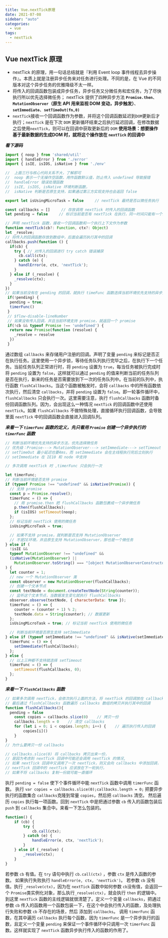```yaml
---
title: Vue.nextTick原理
date: 2021-07-08
sidebar: "auto"
categories:
  - vue
tags:
  - nextTick
---
```



## Vue nextTick 原理

- nextTick 的原理，用一句话总结就是『利用 Event loop 事件线程去异步操作』。本质上就是注册异步任务来对任务进行处理。不同的是，在 Vue 的不同版本对这个异步任务的优雅降级不太一样。
- 将传入的回调函数包装成异步任务，异步任务又分微任务和宏任务，为了尽快执行所以优先选择微任务； nextTick 提供了四种异步方法 **`Promise.then`**、**`MutationObserver`（原生 API 用来监视 DOM 变动，异步触发）**、**`setImmediate`**、**`setTimeOut(fn,0)`**
- `nextTick`接收一个回调函数作为参数，并将这个回调函数延迟到`DOM`更新后才执行；`nextTick` 是在下次 `DOM` 更新循环结束之后执行延迟回调，在修改数据之后使用`nextTick`，则可以在回调中获取更新后的 `DOM`
**使用场景：想要操作 基于最新数据的生成DOM 时，就将这个操作放在 `nextTick` 的回调中**

**_看下源码_**

```js
import { noop } from 'shared/util'
import { handleError } from './error'
import { isIE, isIOS, isNative } from './env'

//  上面三行与核心代码关系不大，了解即可
//  noop 表示一个无操作空函数，用作函数默认值，防止传入 undefined 导致报错
//  handleError 错误处理函数
//  isIE, isIOS, isNative 环境判断函数，
//  isNative 判断是否原生支持，如果通过第三方实现支持也会返回 false

export let isUsingMicroTask = false     // nextTick 最终是否以微任务执行

const callbacks = []     // 存放调用 nextTick 时传入的回调函数
let pending = false     // 标识当前是否有 nextTick 在执行，同一时间只能有一个执行

// 声明 nextTick 函数，接收一个回调函数和一个执行上下文作为参数
function nextTick(cb?: Function, ctx?: Object)
let _resolve;
// 将传入的回调函数存放到数组中，后面会遍历执行其中的回调
callbacks.push(function () {
  if(cb) {
    try { // 对传入的回调进行 try catch 错误捕获
      cb.call(ctx);
    } catch (e) {
      handlError(e, ctx, 'nextTick');
    }
  } else if (_resolve) {
    _resolve(ctx);
  }
})
// 如果当前没有在 pending 的回调，就执行 timeFunc 函数选择当前环境优先支持的异步方法
 if(!pending) {
  pending = true;
  timerFunc()
 }
 // $flow-disable-lineNumber
 // 如果没有传入回调，并且当前环境支持 promise，就返回一个 promise
 if(!cb && typeof Promise !== 'undefined') {
  return new Promise(function (resolve) {
    _resolve = resolve
  })
 }
```

通过数组 `callbacks` 来存储用户注册的回调。声明了变量 `pending` 来标记是否正在执行任务。这里使用一个异步锁，等待任务队列执行完毕之后，在执行下一个任务。当前任务队列正常进行时，将 `pending` 设置为 `true`，每当任务被执行完成时将 `pending` 设置为 `false`，这样就可以通过 `pending` 的值来判断当前的任务队列是否在执行，新来的任务是否需要放到下一次的任务队列中。在当前的队列中，执行函数 `flushCallbacks`。当这个函数被触发时，会将 `callbacks` 中的所有函数依次执行，然后清空 `callbacks`，并将 `pending` 设置为 `false`。即一轮事件循环中，`flushCallbacks` 只会执行一次。这里需要注意，执行 `flushCallbacks` 函数时备份回调函数队列。因为，会出现这么一种情况 `nextTick` 的回调函数中还使用 `nextTick`。如果 `flushCallbacks` 不做特殊处理，直接循环执行回调函数，会导致里面 `nextTick` 中的回调函数会直接进入回调队列。

**_来看一下 `timerFunc` 函数的定义，先只看用 `Promise` 创建一个异步执行的 `timerFunc` 函数_**

```js
// 判断当前环境优先支持的异步方法，优先选择微任务
// 优先级：Promise---> MutationObserver---> setImmediate---> setTimeout
// setTimeOut 最小延迟也要4ms，而 setImmediate 会在主线程执行完后立刻执行
// setImmediate 在 IE10 和 node 中支持

// 多次调用 nextTick 时 ,timerFunc 只会执行一次

let timerFunc;
// 判断当前环境是否支持 promise
if (typeof Promise !== "undefined" && isNative(Promise)) {
  // 支持 promise
  const p = Promise.resolve();
  timerFunc = () => {
    // 用 promise.then 把 flushCallbacks 函数包裹成一个异步微任务
    p.then(flushCallbacks);
    if (isIOS) setTimeout(noop);
  };
  // 标记当前 nextTick 使用的微任务
  isUsingMicroTask = true;

  // 如果不支持 promise，就判断是否支持 MutationObserver
  // 不是IE环境，并且原生支持 MutationObserver，那也是一个微任务
} else if (
  !isIE &&
  typeof MutationObserver !== "undefined" &&
  (isNative(MutationObserver) ||
    MutationObserver.toString() === "[object MutationObserverConstructor]")
) {
  let counter = 1;
  // new 一个 MutationObserver 类
  const observer = new MutationObserver(flushCallbacks);
  // 创建一个文本节点
  const textNode = document.createTextNode(String(counter));
  // 监听这个文本节点，当数据发生变化就执行 flushCallbacks
  observer.observe(textNode, { characterData: true });
  timerFunc = () => {
    counter = (counter + 1) % 2;
    textNode.data = String(counter); // 数据更新
  };
  isUsingMicroTask = true; // 标记当前 nextTick 使用的微任务

  // 判断当前环境是否原生支持 setImmediate
} else if (typeof setImmediate !== "undefined" && isNative(setImmediate)) {
  timerFunc = () => {
    setImmediate(flushCallbacks);
  };
} else {
  // 以上三种都不支持就选择 setTimeout
  timerFunc = () => {
    setTimeout(flushCallbacks, 0);
  };
}
```

**_来看一下 `flushCallbacks` 函数_**

```js
// 如果多次调用 nextTick，会依次执行上面的方法，将 nextTick 的回调放在 callbacks 数组中
// 最后通过 flushCallbacks 函数遍历 callbacks 数组的拷贝并执行其中的回调
function flushCallbacks(){
  pending = false
    const copies = callbacks.slice(0)    // 拷贝一份
    callbacks.length = 0    // 清空 callbacks
    for (let i = 0; i < copies.length; i++) {    // 遍历执行传入的回调
        copies[i]()
    }
}
// 为什么要拷贝一份 callbacks

// callbacks.slice(0) 将 callbacks 拷贝出来一份，
// 是因为考虑到 nextTick 回调中可能还会调用 nextTick 的情况,
// 如果 nextTick 回调中又调用了一次 nextTick，则又会向 callbacks 中添加回调，
// nextTick 回调中的 nextTick 应该放在下一轮执行，
// 如果不将 callbacks 复制一份就可能一直循环
```

执行 `pending = false` 使下个事件循环中能 `nextTick` 函数中调用 `timerFunc` 函数。
执行 `var copies = callbacks.slice(0);callbacks.length = 0;` 把要异步执行的函数集合 `callbacks`克隆到常量 `copies`，然后把 `callbacks` 清空。
然后遍历 `copies` 执行每一项函数。回到 `nextTick` 中是把通过参数 `cb` 传入的函数包装后 `push` 到 `callbacks` 集合中。来看一下怎么包装的。

```js
function() {
    if (cb) {
        try {
            cb.call(ctx);
        } catch (e) {
            handleError(e, ctx, 'nextTick');
        }
    } else if (_resolve) {
        _resolve(ctx);
    }
}
```

若参数 `cb` 有值。在 `try` 语句中执行 `cb.call(ctx)` ，参数 `ctx` 是传入函数的参数。 如果执行失败执行 `handleError(e, ctx, 'nextTick')`。
若参数 `cb` 没有值。执行 `_resolve(ctx)`，因为在 `nextTick` 函数中如何参数 `cb`没有值，会返回一个 `Promise`类实例化对象，那么执行`_resolve(ctx)`，就会执行 `then` 的逻辑中。
到这里 `nextTick` 函数的主线逻辑就很清楚了。定义一个变量 `callbacks`，把通过参数 `cb` 传入的函数用一个函数包装一下，在这个中会执行传入的函数，及处理执行失败和参数 `cb` 不存在的场景，然后 添加到 `callbacks`。
调用 `timerFunc` 函数，在其中遍历 `callbacks` 执行每个函数，因为 `timerFunc` 是一个异步执行的函数，且定义一个变量 `pending` 来保证一个事件循环中只调用一次 `timerFunc` 函数。这样就实现了 `nextTick` 函数异步执行传入的函数的作用了。
